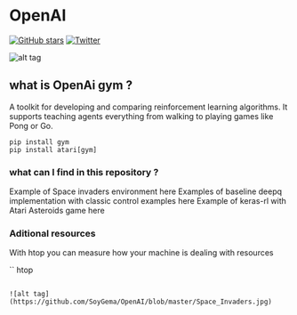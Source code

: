 # OpenAI
[![GitHub stars](https://img.shields.io/github/stars/SoyGema/OpenAI.svg)](https://github.com/SoyGema/OpenAI/stargazers)
[![Twitter](https://img.shields.io/twitter/url/https/github.com/SoyGema/OpenAI.svg?style=social)](https://twitter.com/intent/tweet?text=OpenAI_Git_repo!:&url=https%3A%2F%2Fgithub.com%2FSoyGema%2FOpenAI)

![alt tag]()

## what is OpenAi gym ?
A toolkit for developing and comparing reinforcement learning algorithms. It supports teaching agents everything from walking to playing games like Pong or Go.

```
pip install gym
pip install atari[gym]
```


### what can I find in this repository ?
Example of Space invaders environment here 
Examples of baseline deepq implementation with classic control examples here
Example of keras-rl with Atari Asteroids game here 

### Aditional resources 

With htop you can measure how your machine is dealing with resources 

``
htop
```

![alt tag](https://github.com/SoyGema/OpenAI/blob/master/Space_Invaders.jpg)
